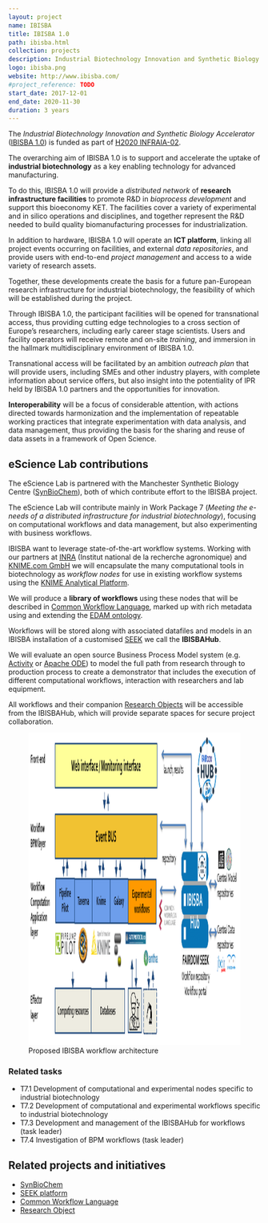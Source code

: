 ```yaml
---
layout: project
name: IBISBA
title: IBISBA 1.0
path: ibisba.html
collection: projects
description: Industrial Biotechnology Innovation and Synthetic Biology Accelerator
logo: ibisba.png
website: http://www.ibisba.com/
#project_reference: TODO
start_date: 2017-12-01
end_date: 2020-11-30
duration: 3 years
---
```


The _Industrial Biotechnology Innovation and Synthetic Biology Accelerator_ ([IBISBA 1.0](http://www.ibisba.com/)) is funded as part of [H2020 INFRAIA-02](https://ec.europa.eu/research/participants/portal/desktop/en/opportunities/h2020/topics/infraia-02-2017.html).

The overarching aim of IBISBA 1.0 is to support and accelerate the uptake of **industrial biotechnology** as a key enabling technology for advanced manufacturing. 

To do this, IBISBA 1.0 will provide a _distributed network_ of **research infrastructure facilities** to promote R&D in _bioprocess development_ and support this bioeconomy KET. The facilities cover a variety of experimental and in silico operations and disciplines, and together represent the R&D needed to build quality biomanufacturing processes for industrialization. 

In addition to hardware, IBISBA 1.0 will operate an **ICT platform**, linking all project events occurring on facilities, and external _data repositories_, and provide users with end-to-end _project management_ and access to a wide variety of research assets. 

Together, these developments create the basis for a future pan-European research infrastructure for industrial biotechnology, the feasibility of which will be established during the project. 

Through IBISBA 1.0, the participant facilities will be opened for transnational access, thus providing cutting edge technologies to a cross section of Europe’s researchers, including early career stage scientists. Users and facility operators will receive remote and on-site _training_, and immersion in the hallmark multidisciplinary environment of IBISBA 1.0. 

Transnational access will be facilitated by an ambition _outreach plan_ that will provide users, including SMEs and other industry players, with complete information about service offers, but also insight into the potentiality of IPR held by IBISBA 1.0 partners and the opportunities for innovation. 

**Interoperability** will be a focus of considerable attention, with actions directed towards harmonization and the implementation of repeatable working practices that integrate experimentation with data analysis, and data management, thus providing the basis for the sharing and reuse of data assets in a framework of Open Science.


## eScience Lab contributions

The eScience Lab is partnered with the Manchester Synthetic Biology Centre ([SynBioChem](/projects/synbiochem)), both of which contribute effort to the IBISBA project.

The eScience Lab will contribute mainly in Work Package 7 (_Meeting the e-needs of a distributed infrastructure for industrial biotechnology_), focusing on computational workflows and data management, but also experimenting with business workflows.

IBISBA want to leverage state-of-the-art workflow systems. Working with our partners at [INRA](http://www.inra.fr/) (Institut national de la recherche agronomique) and [KNIME.com GmbH](https://www.knime.com/about) we will encapsulate the many computational tools in biotechnology as _workflow nodes_ for use in existing workflow systems using the [KNIME Analytical Platform](https://www.knime.com/knime-analytics-platform). 

We will produce a **library of workflows** using these nodes that will be described
in [Common Workflow Language](http://www.commonwl.org/), marked up with rich metadata using and extending the [EDAM ontology](http://edamontology.org/).

Workflows will be stored along with associated datafiles and models in an IBISBA installation of a customised [SEEK](/products/seek/) we call the **IBISBAHub**. 

We will evaluate an open source Business Process Model system (e.g. [Activity](https://www.activiti.org/) or [Apache ODE](http://ode.apache.org/)) to model the full path from research through to production process to create a demonstrator that includes the execution of different computational workflows, interaction with researchers and lab equipment.

All workflows and their companion [Research Objects](/products/researchobject/) will be accessible from the IBISBAHub, which will provide separate spaces for secure project collaboration.

<figure>
<img src="/images/screenshots/lg_ibisba-overview.png" width="1583" height="622" style="width: 100%" />
<figcaption>Proposed IBISBA workflow architecture</figcaption>
</figure>

### Related tasks

* T7.1 Development of computational and experimental nodes specific to industrial biotechnology
* T7.2 Development of computational and experimental workflows specific to industrial biotechnology
* T7.3 Development and management of the IBISBAHub for workflows (task leader)
* T7.4 Investigation of BPM workflows (task leader)

## Related projects and initiatives

* [SynBioChem](/projects/synbiochem)
* [SEEK platform](/products/seek/)
* [Common Workflow Language](/activities/cwl/) 
* [Research Object](/products/researchobject/)



<!--
## Related publications

A Author, B Other (2018):
**Title**
_Journal_ **Vol**
[doi:10.100/a1](https://doi.org/10.100/a1)
-->

